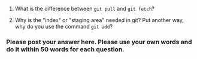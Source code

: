 1. What is the difference between `git pull` and `git fetch`?

2. Why is the "index" or "staging area" needed in git? Put another way, why do you use the command `git add`?

### Please post your answer here. Please use your own words and do it within 50 words for each question.
